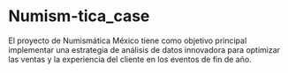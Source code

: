 # Numism-tica_case
El proyecto de Numismática México tiene como objetivo principal implementar una estrategia de análisis de datos innovadora para optimizar las ventas y la experiencia del cliente en los eventos de fin de año.
